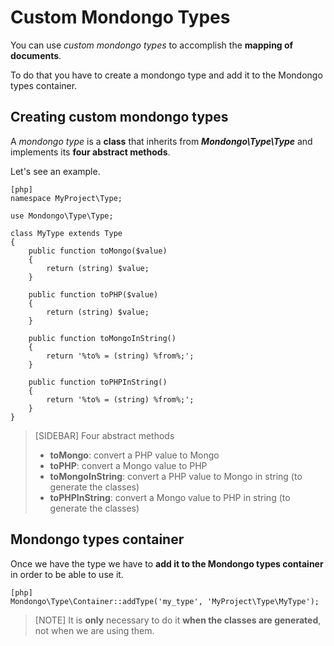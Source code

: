 Custom Mondongo Types
=====================

You can use _custom mondongo types_ to accomplish the **mapping of documents**.

To do that you have to create a mondongo type and add it to the Mondongo types container.

Creating custom mondongo types
------------------------------

A _mondongo type_ is a **class** that inherits from **_Mondongo\Type\Type_**
and implements its **four abstract methods**.

Let's see an example.

    [php]
    namespace MyProject\Type;

    use Mondongo\Type\Type;

    class MyType extends Type
    {
        public function toMongo($value)
        {
            return (string) $value;
        }

        public function toPHP($value)
        {
            return (string) $value;
        }

        public function toMongoInString()
        {
            return '%to% = (string) %from%;';
        }

        public function toPHPInString()
        {
            return '%to% = (string) %from%;';
        }
    }

>[SIDEBAR]
>Four abstract methods
>
>  * **toMongo**: convert a PHP value to Mongo
>  * **toPHP**: convert a Mongo value to PHP
>  * **toMongoInString**: convert a PHP value to Mongo in string (to generate the classes)
>  * **toPHPInString**: convert a Mongo value to PHP in string (to generate the classes)

Mondongo types container
----------------------------

Once we have the type we have to **add it to the Mondongo types container**
in order to be able to use it.

    [php]
    Mondongo\Type\Container::addType('my_type', 'MyProject\Type\MyType');

>[NOTE]
>It is **only** necessary to do it **when the classes are generated**, not when we are using them.

